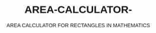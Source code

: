 # AREA-CALCULATOR-
AREA CALCULATOR FOR RECTANGLES IN MATHEMATICS

<!DOCTYPE html>
<html lang="en">
<head>
    <meta charset="UTF-8">
    <meta name="viewport" content="width=device-width, initial-scale=1.0">
    <title>Rectangle Area Calculator</title>
    <style>
        body {
            font-family: Arial, sans-serif;
            text-align: center;
            padding: 20px;
        }

        label {
            font-size: 18px;
            margin-bottom: 10px;
            display: block;
        }

        input {
            padding: 10px;
            font-size: 16px;
            margin-bottom: 10px;
        }

        button {
            padding: 10px;
            font-size: 16px;
            cursor: pointer;
        }

        #result {
            font-size: 18px;
            margin-top: 20px;
            color: green;
        }
    </style>
</head>
<body>

<h1>Rectangle Area Calculator</h1>
<label for="lengthInput">Enter length: </label>
<input type="number" id="lengthInput" placeholder="Enter length">
<br>
<label for="widthInput">Enter width: </label>
<input type="number" id="widthInput" placeholder="Enter width">
<br>
<button onclick="calculateArea()">Calculate Area</button>
<p id="result"></p>

<script>
    function calculateArea() {
        var lengthInput = document.getElementById("lengthInput");
        var widthInput = document.getElementById("widthInput");
        var resultElement = document.getElementById("result");

        var length = parseFloat(lengthInput.value);
        var width = parseFloat(widthInput.value);

        if (isNaN(length) || isNaN(width) || length <= 0 || width <= 0) {
            alert("Please enter valid positive numbers for length and width.");
            return;
        }

        var area = length * width;
        resultElement.innerText = "The area of the rectangle is: " + area;
    }
</script>

</body>
</html>
